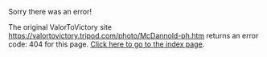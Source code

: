 

Sorry there was an error!

The original ValorToVictory site https://valortovictory.tripod.com/photo/McDannold-ph.htm returns an error code: 404 for this page. [Click here to go to the index page](../index.md).